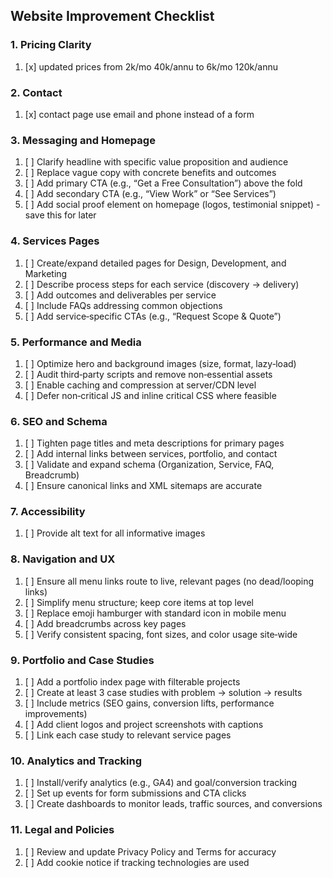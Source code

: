 ## Website Improvement Checklist

### 1. Pricing Clarity
1. [x] updated prices from 2k/mo 40k/annu to 6k/mo 120k/annu

### 2. Contact
1. [x] contact page use email and phone instead of a form

### 3. Messaging and Homepage
1. [ ] Clarify headline with specific value proposition and audience
2. [ ] Replace vague copy with concrete benefits and outcomes
3. [ ] Add primary CTA (e.g., “Get a Free Consultation”) above the fold
4. [ ] Add secondary CTA (e.g., “View Work” or “See Services”)
5. [ ] Add social proof element on homepage (logos, testimonial snippet) -save this for later

### 4. Services Pages
1. [ ] Create/expand detailed pages for Design, Development, and Marketing
2. [ ] Describe process steps for each service (discovery → delivery)
3. [ ] Add outcomes and deliverables per service
4. [ ] Include FAQs addressing common objections
5. [ ] Add service‑specific CTAs (e.g., “Request Scope & Quote”)

### 5. Performance and Media
1. [ ] Optimize hero and background images (size, format, lazy‑load)
2. [ ] Audit third‑party scripts and remove non‑essential assets
3. [ ] Enable caching and compression at server/CDN level
4. [ ] Defer non‑critical JS and inline critical CSS where feasible

### 6. SEO and Schema
1. [ ] Tighten page titles and meta descriptions for primary pages
2. [ ] Add internal links between services, portfolio, and contact
3. [ ] Validate and expand schema (Organization, Service, FAQ, Breadcrumb)
4. [ ] Ensure canonical links and XML sitemaps are accurate

### 7. Accessibility
1. [ ] Provide alt text for all informative images

### 8. Navigation and UX
1. [ ] Ensure all menu links route to live, relevant pages (no dead/looping links)
2. [ ] Simplify menu structure; keep core items at top level
3. [ ] Replace emoji hamburger with standard icon in mobile menu
4. [ ] Add breadcrumbs across key pages
5. [ ] Verify consistent spacing, font sizes, and color usage site‑wide

### 9. Portfolio and Case Studies
1. [ ] Add a portfolio index page with filterable projects
2. [ ] Create at least 3 case studies with problem → solution → results
3. [ ] Include metrics (SEO gains, conversion lifts, performance improvements)
4. [ ] Add client logos and project screenshots with captions
5. [ ] Link each case study to relevant service pages

### 10. Analytics and Tracking
1. [ ] Install/verify analytics (e.g., GA4) and goal/conversion tracking
2. [ ] Set up events for form submissions and CTA clicks
3. [ ] Create dashboards to monitor leads, traffic sources, and conversions

### 11. Legal and Policies
1. [ ] Review and update Privacy Policy and Terms for accuracy
2. [ ] Add cookie notice if tracking technologies are used